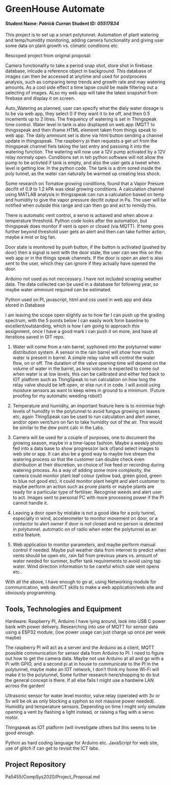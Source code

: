 # GreenHouse Automate
#### Student Name: *Patrick Curran*   Student ID: *05517834*

This project is to set up a smart polytunnel. Automation of plant watering and temp/humidity monitoring, adding camera functionality and giving user some data on plant growth vs. climatic conditions etc. 

Rescoped project from original proposal:

Camera functionality to take a period snap shot, store shot in firebase database, inlcude a reference object in background. This database of images can then be accessed at anytime and used for postprocess analysis, such as comparing temp trends and growth rate and may watering amounts. As a cool side effect a time lapse could be made filtering out a selecting of images. ALso my web app will take the latest snapshot from firebase and display it on screen.

Auto_Watering as planned, user can specify what the dialy water dosage is to be via web app, they select 0 if they want it to be off, and then 0.5 incements up to 2 litres. The frequency of watering is set in Thingspeak time control. Water level in tank is also displayed on web app (MQTT to thingsspeak and then iframe HTML elememt taken from things speak to web app. The daily ammount set is done via html button sending a channel update in thingsspeak. The raspberry pi then requests a get url from the thingspeak channel fiels taking the last entry and passsing it into the watering function. The watering will now use a 12V pump activated by a 12V relay normaly open. Conditions set in teh python software will not allow the pump to be activted if tank is empty, and also the user gets a tweet when level is getting low. In the python code. The tank is a drim sored inside the poly tunnel, as the water can naturally be warmed up creating less shock. 

Some research on Tomatoe growing conditions, found that a Vapor Presure decifit of 0.9 to 1.2 kPA was ideal growing conditions. A calculation channel using MATLAB analysis in thingsspeak can run a calculation based on temp and humidity to give the vapor pressure decifit output in Pa. The user will be notified when outside this range and can then go and act to remidy this.

There is automatic vent control, a servo is actiaved and when above a temperature threshold. Python code looks after the automation, but thingspeak does monitor if vent is open or closed (via MQTT). If temp goes further beyond threshold user gets an alert and then can take further action, maybe a mist or big fan.

Door state is monitored by push button, if the button is activated (pushed by door) then a signal is sent with the door state, the user can see this on the web app or in the things speak channels. If the door is open an alert is also sent to the user, which they can ignore if they actually have opened the door.

Arduino not used as not neccessary. I have not included scraping weather data. The data collected can be used in a database for following year, so maybe water ammount required can be estimated.

Python used on PI, javascript, html and css used in web app and data stored in Database


I am leaving the scope open slightly as to how far I can push up the grading spectrum, with the 5 points below I can easily work form baseline to excellent/outstanding, which is how I am going to approach this assignment, once I have a good mark I can push it on more, and have all iterations saved in GIT repo. 

1) Water will come from a rain barrel, syphoned into the polytunnel water distribution system. A sensor in the rain barrel will show how much water is present in barrel. A simple relay valve will control the water flow, on or off. The duration of the valve opening time will depend on the volume of water in the barrel, as less volume is expected to come out when water is at low levels, this can be calibrated and either fed back to IOT platform such as ThingSpeak to run calculation on how long the relay valve should be left open, or else run it in code. I will avoid using moisture sensors as want to keep wires in ground to a minimum. (Future proofing for my automatic weeding robot!)

2) Temperature and humidity, an important feature here is to minimise high levels of humidity in the polytunnel to avoid fungus growing on leaves etc, again ThingSpeak can be used to run calculation and alert owner, and/or open vent/turn on fan to take humidity out of the air. This would be similar to the dew point calc in the Labs. 

3) Camera will be used for a couple of purposes, one to document the growing season, maybe in a time-lapse fashion. Maybe a weekly photo fed into a data base to show progress(or lack of)and select images to web site or app. It can also be a good way to maybe live stream the watering process so that the customer can double check even distribution at their discretion, so choice of live feed or recording during watering process.  As a way of adding some more complexity, the camera could monitor plant leaf colour (yellow bad, green good, green to blue not good etc), it could monitor plant height and alert customer to maybe perform an action such as prune plants or maybe plants are ready for a particular type of fertiliser. Recognise weeds and alert user to act. Images sent to personal PC with more processing power if the PI cannot handle it.

4) Leaving a door open by mistake is not a good idea for a poly tunnel, especially in wind, accelerometer to monitor movement on door, or a contactor to alert owner if door is not closed and no person is detected in polytunnel. automatic on of radio when enter the polytunnel as an extra feature. 

5) Web application to monitor parameters, and maybe perform manual control if needed. Maybe pull weather data from internet to predict when vents should be open etc, rain fall from previous years vs. amount of water needed for summer, buffer tank requirements to avoid using tap water. Wind direction information to be careful which side vent opens etc.. 

With all the above, I have enough to go at, using Networking module for communication, web dev/ICT skills to make a web application/web site and obviously programming. 

## Tools, Technologies and Equipment

Hardware:
Raspberry PI, Arduino I have lying around, look into USB C power bank with power delivery. Researching into use of MQTT for sensor data using a ESP32 module, (low power usage can just charge up once per week maybe)

The raspberry PI will act as a server and the Arduino as a client, MQTT possible communication for sensor data from Arduino to PI. I need to figure out how to get the camera data. Maybe not use Arduino at all and go with a PI with GPIO, and a second pi at in house to communicate to the PI in the polytunnel, maybe make an IOT network, I don’t think my home Wi-Fi will make it to the polytunnel, Some further research here/shopping to do but the general concept is there. If all else fails I might use a hardwire LAN across the garden!

Ultrasonic sensor for water level monitor, valve relay (operated with 3v or 5v will be ok as only blocking a syphon so not massive power needed). Humidity and temperature sensors. Depending on time I might only simulate opening a vent by flashing a light instead, or raising a flag with a servo motor. 

Thingspeak as IOT platform (will investigate others but this seems to be good enough. 

Python as hard coding language for Arduino etc.  JavaScript for web site, use of glitch if can get to revisit the ICT labs.

## Project Repository
Pa5455/CompSys2020/Project_Proposal.md


